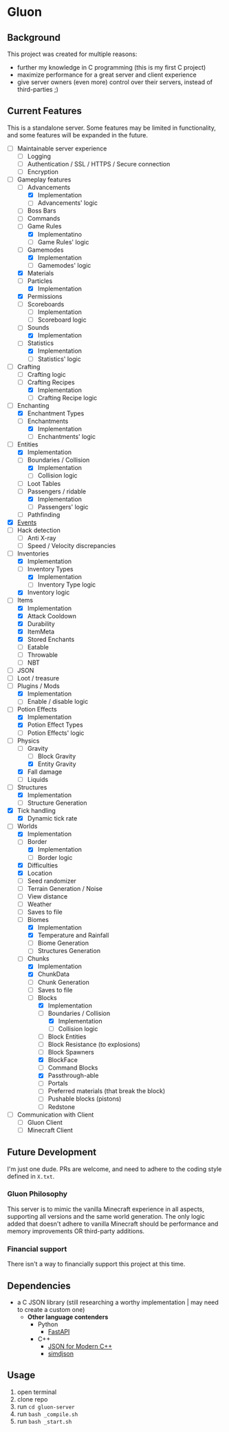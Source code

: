 # Gluon
## Background
This project was created for multiple reasons:
- further my knowledge in C programming (this is my first C project)
- maximize performance for a great server and client experience
- give server owners (even more) control over their servers, instead of third-parties ;)

## Current Features
This is a standalone server. Some features may be limited in functionality, and some features will be expanded in the future.

- [ ] Maintainable server experience
  - [ ] Logging
  - [ ] Authentication / SSL / HTTPS / Secure connection
  - [ ] Encryption
- [ ] Gameplay features
  - [ ] Advancements
    - [x] Implementation
    - [ ] Advancements' logic
  - [ ] Boss Bars
  - [ ] Commands
  - [ ] Game Rules
    - [x] Implementatino
    - [ ] Game Rules' logic
  - [ ] Gamemodes
    - [x] Implementation
    - [ ] Gamemodes' logic
  - [x] Materials
  - [ ] Particles
    - [x] Implementation
  - [x] Permissions
  - [ ] Scoreboards
    - [ ] Implementation
    - [ ] Scoreboard logic
  - [ ] Sounds
    - [x] Implementation
  - [ ] Statistics
    - [x] Implementation
    - [ ] Statistics' logic
- [ ] Crafting
  - [ ] Crafting logic
  - [ ] Crafting Recipes
    - [x] Implementation
    - [ ] Crafting Recipe logic
- [ ] Enchanting
  - [x] Enchantment Types
  - [ ] Enchantments
    - [x] Implementation
    - [ ] Enchantments' logic
- [ ] Entities
  - [x] Implementation
  - [ ] Boundaries / Collision
    - [x] Implementation
    - [ ] Collision logic
  - [ ] Loot Tables
  - [ ] Passengers / ridable
    - [x] Implementation
    - [ ] Passengers' logic
  - [ ] Pathfinding
- [x] [Events](https://github.com/RandomHashTags/gluon-server/tree/main/gluon-server/events)
- [ ] Hack detection
  - [ ] Anti X-ray
  - [ ] Speed / Velocity discrepancies
- [ ] Inventories
  - [x] Implementation
  - [ ] Inventory Types
    - [x] Implementation
    - [ ] Inventory Type logic
  - [x] Inventory logic
- [ ] Items
  - [x] Implementation
  - [x] Attack Cooldown
  - [x] Durability
  - [x] ItemMeta
  - [x] Stored Enchants
  - [ ] Eatable
  - [ ] Throwable
  - [ ] NBT
- [ ] JSON
- [ ] Loot / treasure
- [ ] Plugins / Mods
  - [x] Implementation
  - [ ] Enable / disable logic
- [ ] Potion Effects
  - [x] Implementation
  - [x] Potion Effect Types
  - [ ] Potion Effects' logic
- [ ] Physics
  - [ ] Gravity
    - [ ] Block Gravity
    - [x] Entity Gravity
  - [x] Fall damage
  - [ ] Liquids
- [ ] Structures
  - [x] Implementation
  - [ ] Structure Generation
- [x] Tick handling
  - [x] Dynamic tick rate
- [ ] Worlds
  - [x] Implementation
  - [ ] Border
    - [x] Implementation
    - [ ] Border logic
  - [x] Difficulties
  - [x] Location
  - [ ] Seed randomizer
  - [ ] Terrain Generation / Noise
  - [ ] View distance
  - [ ] Weather
  - [ ] Saves to file
  - [ ] Biomes
    - [x] Implementation
    - [x] Temperature and Rainfall
    - [ ] Biome Generation
    - [ ] Structures Generation
  - [ ] Chunks
    - [x] Implementation
    - [x] ChunkData
    - [ ] Chunk Generation
    - [ ] Saves to file
    - [ ] Blocks
      - [x] Implementation
      - [ ] Boundaries / Collision
        - [x] Implementation
        - [ ] Collision logic
      - [ ] Block Entities
      - [ ] Block Resistance (to explosions)
      - [ ] Block Spawners
      - [x] BlockFace
      - [ ] Command Blocks
      - [x] Passthrough-able
      - [ ] Portals
      - [ ] Preferred materials (that break the block)
      - [ ] Pushable blocks (pistons)
      - [ ] Redstone
- [ ] Communication with Client
  - [ ] Gluon Client
  - [ ] Minecraft Client

## Future Development
I'm just one dude. PRs are welcome, and need to adhere to the coding style defined in `X.txt`.
### Gluon Philosophy
This server is to mimic the vanilla Minecraft experience in all aspects, supporting all versions and the same world generation. The only logic added that doesn't adhere to vanilla Minecraft should be performance and memory improvements OR third-party additions.
### Financial support
There isn't a way to financially support this project at this time.

## Dependencies
* a C JSON library (still researching a worthy implementation | may need to create a custom one)
  - **Other language contenders**
    - Python
      - [FastAPI](https://github.com/tiangolo/fastapi)
    - C++
      - [JSON for Modern C++](https://github.com/nlohmann/json)
      - [simdjson](https://github.com/simdjson/simdjson)

## Usage
1. open terminal
2. clone repo
3. run `cd gluon-server`
4. run `bash _compile.sh`
5. run `bash _start.sh`
